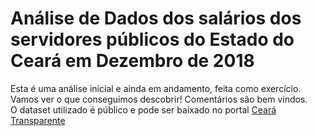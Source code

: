 # Análise de Dados dos salários dos servidores públicos do Estado do Ceará em Dezembro de 2018

Esta é uma análise inicial e ainda em andamento, feita como exercício. Vamos ver o que conseguimos descobrir! Comentários são bem vindos. <br>
O dataset utilizado é público e pode ser baixado no portal [Ceará Transparente](https://cearatransparente.ce.gov.br/)
